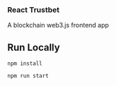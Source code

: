 ### React Trustbet

A blockchain web3.js frontend app

## Run Locally

```
npm install
```

```
npm run start
```
